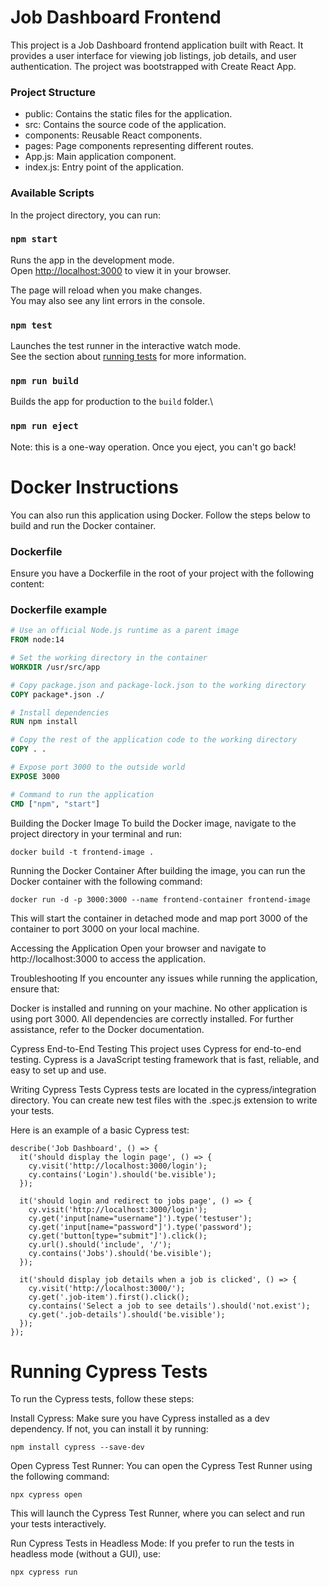 # Job Dashboard Frontend
This project is a Job Dashboard frontend application built with React. It provides a user interface for viewing job listings, job details, and user authentication. The project was bootstrapped with Create React App.

### Project Structure
- public: Contains the static files for the application.
- src: Contains the source code of the application.
- components: Reusable React components.
- pages: Page components representing different routes.
- App.js: Main application component.
- index.js: Entry point of the application.
### Available Scripts
In the project directory, you can run:

### `npm start`

Runs the app in the development mode.\
Open [http://localhost:3000](http://localhost:3000) to view it in your browser.

The page will reload when you make changes.\
You may also see any lint errors in the console.

### `npm test`

Launches the test runner in the interactive watch mode.\
See the section about [running tests](https://facebook.github.io/create-react-app/docs/running-tests) for more information.

### `npm run build`

Builds the app for production to the `build` folder.\
### `npm run eject`
Note: this is a one-way operation. Once you eject, you can't go back!

# Docker Instructions
You can also run this application using Docker. Follow the steps below to build and run the Docker container.

### Dockerfile
Ensure you have a Dockerfile in the root of your project with the following content:

### Dockerfile example

```dockerfile
# Use an official Node.js runtime as a parent image
FROM node:14

# Set the working directory in the container
WORKDIR /usr/src/app

# Copy package.json and package-lock.json to the working directory
COPY package*.json ./

# Install dependencies
RUN npm install

# Copy the rest of the application code to the working directory
COPY . .

# Expose port 3000 to the outside world
EXPOSE 3000

# Command to run the application
CMD ["npm", "start"]
```
Building the Docker Image
To build the Docker image, navigate to the project directory in your terminal and run:
```
docker build -t frontend-image .
```

Running the Docker Container
After building the image, you can run the Docker container with the following command:

```
docker run -d -p 3000:3000 --name frontend-container frontend-image
```

This will start the container in detached mode and map port 3000 of the container to port 3000 on your local machine.

Accessing the Application
Open your browser and navigate to http://localhost:3000 to access the application.

Troubleshooting
If you encounter any issues while running the application, ensure that:

Docker is installed and running on your machine.
No other application is using port 3000.
All dependencies are correctly installed.
For further assistance, refer to the Docker documentation.

Cypress End-to-End Testing
This project uses Cypress for end-to-end testing. Cypress is a JavaScript testing framework that is fast, reliable, and easy to set up and use.

Writing Cypress Tests
Cypress tests are located in the cypress/integration directory. You can create new test files with the .spec.js extension to write your tests.

Here is an example of a basic Cypress test:

```
describe('Job Dashboard', () => {
  it('should display the login page', () => {
    cy.visit('http://localhost:3000/login');
    cy.contains('Login').should('be.visible');
  });

  it('should login and redirect to jobs page', () => {
    cy.visit('http://localhost:3000/login');
    cy.get('input[name="username"]').type('testuser');
    cy.get('input[name="password"]').type('password');
    cy.get('button[type="submit"]').click();
    cy.url().should('include', '/');
    cy.contains('Jobs').should('be.visible');
  });

  it('should display job details when a job is clicked', () => {
    cy.visit('http://localhost:3000/');
    cy.get('.job-item').first().click();
    cy.contains('Select a job to see details').should('not.exist');
    cy.get('.job-details').should('be.visible');
  });
});
```
# Running Cypress Tests
To run the Cypress tests, follow these steps:

Install Cypress: Make sure you have Cypress installed as a dev dependency. If not, you can install it by running:

```
npm install cypress --save-dev
```
Open Cypress Test Runner: You can open the Cypress Test Runner using the following command:

```
npx cypress open
```
This will launch the Cypress Test Runner, where you can select and run your tests interactively.

Run Cypress Tests in Headless Mode: If you prefer to run the tests in headless mode (without a GUI), use:
```
npx cypress run
```
